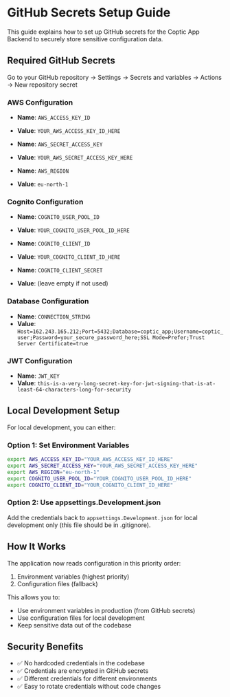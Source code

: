 # GitHub Secrets Setup Guide

This guide explains how to set up GitHub secrets for the Coptic App Backend to securely store sensitive configuration data.

## Required GitHub Secrets

Go to your GitHub repository → Settings → Secrets and variables → Actions → New repository secret

### AWS Configuration
- **Name**: `AWS_ACCESS_KEY_ID`
- **Value**: `YOUR_AWS_ACCESS_KEY_ID_HERE`

- **Name**: `AWS_SECRET_ACCESS_KEY`
- **Value**: `YOUR_AWS_SECRET_ACCESS_KEY_HERE`

- **Name**: `AWS_REGION`
- **Value**: `eu-north-1`

### Cognito Configuration
- **Name**: `COGNITO_USER_POOL_ID`
- **Value**: `YOUR_COGNITO_USER_POOL_ID_HERE`

- **Name**: `COGNITO_CLIENT_ID`
- **Value**: `YOUR_COGNITO_CLIENT_ID_HERE`

- **Name**: `COGNITO_CLIENT_SECRET`
- **Value**: (leave empty if not used)

### Database Configuration
- **Name**: `CONNECTION_STRING`
- **Value**: `Host=162.243.165.212;Port=5432;Database=coptic_app;Username=coptic_user;Password=your_secure_password_here;SSL Mode=Prefer;Trust Server Certificate=true`

### JWT Configuration
- **Name**: `JWT_KEY`
- **Value**: `this-is-a-very-long-secret-key-for-jwt-signing-that-is-at-least-64-characters-long-for-security`

## Local Development Setup

For local development, you can either:

### Option 1: Set Environment Variables
```bash
export AWS_ACCESS_KEY_ID="YOUR_AWS_ACCESS_KEY_ID_HERE"
export AWS_SECRET_ACCESS_KEY="YOUR_AWS_SECRET_ACCESS_KEY_HERE"
export AWS_REGION="eu-north-1"
export COGNITO_USER_POOL_ID="YOUR_COGNITO_USER_POOL_ID_HERE"
export COGNITO_CLIENT_ID="YOUR_COGNITO_CLIENT_ID_HERE"
```

### Option 2: Use appsettings.Development.json
Add the credentials back to `appsettings.Development.json` for local development only (this file should be in .gitignore).

## How It Works

The application now reads configuration in this priority order:
1. Environment variables (highest priority)
2. Configuration files (fallback)

This allows you to:
- Use environment variables in production (from GitHub secrets)
- Use configuration files for local development
- Keep sensitive data out of the codebase

## Security Benefits

- ✅ No hardcoded credentials in the codebase
- ✅ Credentials are encrypted in GitHub secrets
- ✅ Different credentials for different environments
- ✅ Easy to rotate credentials without code changes